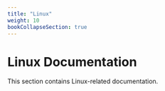 ```yaml
---
title: "Linux"
weight: 10
bookCollapseSection: true
---
```


# Linux Documentation

This section contains Linux-related documentation.
